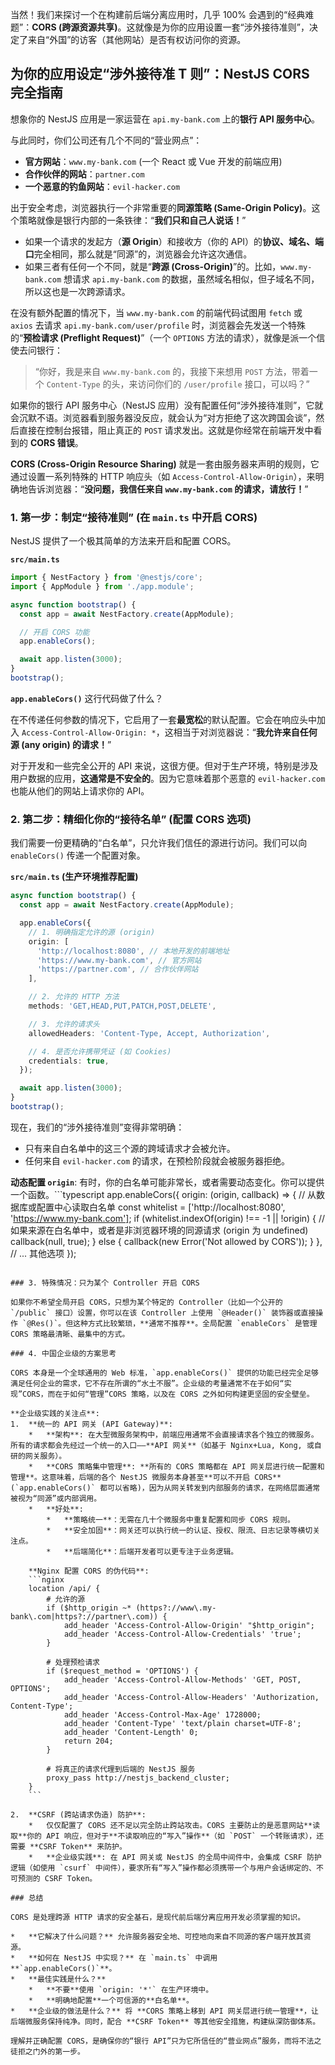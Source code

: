 当然！我们来探讨一个在构建前后端分离应用时，几乎 100% 会遇到的“经典难题”：**CORS (跨源资源共享)**。这就像是为你的应用设置一套“涉外接待准则”，决定了来自“外国”的访客（其他网站）是否有权访问你的资源。

## 为你的应用设定“涉外接待准 T 则”：NestJS CORS 完全指南

想象你的 NestJS 应用是一家运营在 `api.my-bank.com` 上的**银行 API 服务中心**。

与此同时，你们公司还有几个不同的“营业网点”：

- **官方网站**：`www.my-bank.com` (一个 React 或 Vue 开发的前端应用)
- **合作伙伴的网站**：`partner.com`
- **一个恶意的钓鱼网站**：`evil-hacker.com`

出于安全考虑，浏览器执行一个非常重要的**同源策略 (Same-Origin Policy)**。这个策略就像是银行内部的一条铁律：“**我们只和自己人说话！**”

- 如果一个请求的发起方（**源 Origin**）和接收方（你的 API）的**协议、域名、端口**完全相同，那么就是“同源”的，浏览器会允许这次通信。
- 如果三者有任何一个不同，就是“**跨源 (Cross-Origin)**”的。比如，`www.my-bank.com` 想请求 `api.my-bank.com` 的数据，虽然域名相似，但子域名不同，所以这也是一次跨源请求。

在没有额外配置的情况下，当 `www.my-bank.com` 的前端代码试图用 `fetch` 或 `axios` 去请求 `api.my-bank.com/user/profile` 时，浏览器会先发送一个特殊的“**预检请求 (Preflight Request)**”（一个 `OPTIONS` 方法的请求），就像是派一个信使去问银行：

> “你好，我是来自 `www.my-bank.com` 的，我接下来想用 `POST` 方法，带着一个 `Content-Type` 的头，来访问你们的 `/user/profile` 接口，可以吗？”

如果你的银行 API 服务中心（NestJS 应用）没有配置任何“涉外接待准则”，它就会沉默不语。浏览器看到服务器没反应，就会认为“对方拒绝了这次跨国会谈”，然后直接在控制台报错，阻止真正的 `POST` 请求发出。这就是你经常在前端开发中看到的 **CORS 错误**。

**CORS (Cross-Origin Resource Sharing)** 就是一套由服务器来声明的规则，它通过设置一系列特殊的 HTTP 响应头（如 `Access-Control-Allow-Origin`），来明确地告诉浏览器：“**没问题，我信任来自 `www.my-bank.com` 的请求，请放行！**”

### 1. 第一步：制定“接待准则” (在 `main.ts` 中开启 CORS)

NestJS 提供了一个极其简单的方法来开启和配置 CORS。

**`src/main.ts`**

```typescript
import { NestFactory } from '@nestjs/core';
import { AppModule } from './app.module';

async function bootstrap() {
  const app = await NestFactory.create(AppModule);

  // 开启 CORS 功能
  app.enableCors();

  await app.listen(3000);
}
bootstrap();
```

**`app.enableCors()`** 这行代码做了什么？

在不传递任何参数的情况下，它启用了一套**最宽松**的默认配置。它会在响应头中加入 `Access-Control-Allow-Origin: *`，这相当于对浏览器说：“**我允许来自任何源 (any origin) 的请求！**”

对于开发和一些完全公开的 API 来说，这很方便。但对于生产环境，特别是涉及用户数据的应用，**这通常是不安全的**。因为它意味着那个恶意的 `evil-hacker.com` 也能从他们的网站上请求你的 API。

### 2. 第二步：精细化你的“接待名单” (配置 CORS 选项)

我们需要一份更精确的“白名单”，只允许我们信任的源进行访问。我们可以向 `enableCors()` 传递一个配置对象。

**`src/main.ts` (生产环境推荐配置)**

```typescript
async function bootstrap() {
  const app = await NestFactory.create(AppModule);

  app.enableCors({
    // 1. 明确指定允许的源 (origin)
    origin: [
      'http://localhost:8080', // 本地开发的前端地址
      'https://www.my-bank.com', // 官方网站
      'https://partner.com', // 合作伙伴网站
    ],

    // 2. 允许的 HTTP 方法
    methods: 'GET,HEAD,PUT,PATCH,POST,DELETE',

    // 3. 允许的请求头
    allowedHeaders: 'Content-Type, Accept, Authorization',

    // 4. 是否允许携带凭证 (如 Cookies)
    credentials: true,
  });

  await app.listen(3000);
}
bootstrap();
```

现在，我们的“涉外接待准则”变得非常明确：

- 只有来自白名单中的这三个源的跨域请求才会被允许。
- 任何来自 `evil-hacker.com` 的请求，在预检阶段就会被服务器拒绝。

**动态配置 `origin`**:
有时，你的白名单可能非常长，或者需要动态变化。你可以提供一个函数。```typescript
app.enableCors({
origin: (origin, callback) => {
// 从数据库或配置中心读取白名单
const whitelist = ['http://localhost:8080', 'https://www.my-bank.com'];
if (whitelist.indexOf(origin) !== -1 || !origin) {
// 如果来源在白名单中，或者是非浏览器环境的同源请求 (origin 为 undefined)
callback(null, true);
} else {
callback(new Error('Not allowed by CORS'));
}
},
// ... 其他选项
});

````

### 3. 特殊情况：只为某个 Controller 开启 CORS

如果你不希望全局开启 CORS，只想为某个特定的 Controller（比如一个公开的 `/public` 接口）设置，你可以在该 Controller 上使用 `@Header()` 装饰器或直接操作 `@Res()`。但这种方式比较繁琐，**通常不推荐**。全局配置 `enableCors` 是管理 CORS 策略最清晰、最集中的方式。

### 4. 中国企业级的方案思考

CORS 本身是一个全球通用的 Web 标准，`app.enableCors()` 提供的功能已经完全足够满足任何企业的需求，它不存在所谓的“水土不服”。企业级的考量通常不在于如何“实现”CORS，而在于如何“管理”CORS 策略，以及在 CORS 之外如何构建更坚固的安全壁垒。

**企业级实践的关注点**:
1.  **统一的 API 网关 (API Gateway)**:
    *   **架构**: 在大型微服务架构中，前端应用通常不会直接请求各个独立的微服务。所有的请求都会先经过一个统一的入口——**API 网关**（如基于 Nginx+Lua, Kong, 或自研的网关服务）。
    *   **CORS 策略集中管理**: **所有的 CORS 策略都在 API 网关层进行统一配置和管理**。这意味着，后端的各个 NestJS 微服务本身甚至**可以不开启 CORS** (`app.enableCors()` 都可以省略)，因为从网关转发到内部服务的请求，在网络层面通常被视为“同源”或内部调用。
    *   **好处**:
        *   **策略统一**：无需在几十个微服务中重复配置和同步 CORS 规则。
        *   **安全加固**：网关还可以执行统一的认证、授权、限流、日志记录等横切关注点。
        *   **后端简化**：后端开发者可以更专注于业务逻辑。

    **Nginx 配置 CORS 的伪代码**:
    ```nginx
    location /api/ {
        # 允许的源
        if ($http_origin ~* (https?://www\.my-bank\.com|https?://partner\.com)) {
            add_header 'Access-Control-Allow-Origin' "$http_origin";
            add_header 'Access-Control-Allow-Credentials' 'true';
        }

        # 处理预检请求
        if ($request_method = 'OPTIONS') {
            add_header 'Access-Control-Allow-Methods' 'GET, POST, OPTIONS';
            add_header 'Access-Control-Allow-Headers' 'Authorization, Content-Type';
            add_header 'Access-Control-Max-Age' 1728000;
            add_header 'Content-Type' 'text/plain charset=UTF-8';
            add_header 'Content-Length' 0;
            return 204;
        }

        # 将真正的请求代理到后端的 NestJS 服务
        proxy_pass http://nestjs_backend_cluster;
    }
    ```

2.  **CSRF (跨站请求伪造) 防护**:
    *   仅仅配置了 CORS 还不足以完全防止跨站攻击。CORS 主要防止的是恶意网站**读取**你的 API 响应，但对于**不读取响应的“写入”操作**（如 `POST` 一个转账请求），还需要 **CSRF Token** 来防护。
    *   **企业级实践**: 在 API 网关或 NestJS 的全局中间件中，会集成 CSRF 防护逻辑（如使用 `csurf` 中间件），要求所有“写入”操作都必须携带一个与用户会话绑定的、不可预测的 CSRF Token。

### 总结

CORS 是处理跨源 HTTP 请求的安全基石，是现代前后端分离应用开发必须掌握的知识。

*   **它解决了什么问题？** 允许服务器安全地、可控地向来自不同源的客户端开放其资源。
*   **如何在 NestJS 中实现？** 在 `main.ts` 中调用 **`app.enableCors()`**。
*   **最佳实践是什么？**
    *   **不要**使用 `origin: '*'` 在生产环境中。
    *   **明确地配置**一个可信源的**白名单**。
*   **企业级的做法是什么？** 将 **CORS 策略上移到 API 网关层进行统一管理**，让后端微服务保持纯净。同时，配合 **CSRF Token** 等其他安全措施，构建纵深防御体系。

理解并正确配置 CORS，是确保你的“银行 API”只为它所信任的“营业网点”服务，而将不法之徒拒之门外的第一步。
````
